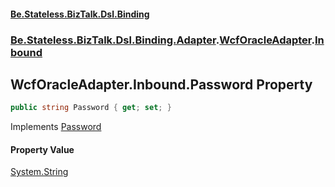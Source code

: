 #### [Be.Stateless.BizTalk.Dsl.Binding](README.md 'README')
### [Be.Stateless.BizTalk.Dsl.Binding.Adapter](Be.Stateless.BizTalk.Dsl.Binding.Adapter.md 'Be.Stateless.BizTalk.Dsl.Binding.Adapter').[WcfOracleAdapter](WcfOracleAdapter.md 'Be.Stateless.BizTalk.Dsl.Binding.Adapter.WcfOracleAdapter').[Inbound](WcfOracleAdapter.Inbound.md 'Be.Stateless.BizTalk.Dsl.Binding.Adapter.WcfOracleAdapter.Inbound')

## WcfOracleAdapter.Inbound.Password Property

```csharp
public string Password { get; set; }
```

Implements [Password](IAdapterConfigInboundCredentials.Password.md 'Be.Stateless.BizTalk.Dsl.Binding.Adapter.IAdapterConfigInboundCredentials.Password')

#### Property Value
[System.String](https://docs.microsoft.com/en-us/dotnet/api/System.String 'System.String')